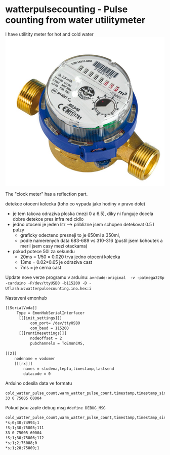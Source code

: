 # watterpulsecounting - Pulse counting from water utilitymeter

I have utilitity meter for hot and cold water
![Utility meter](doc/JS_Smart.jpg)

The "clock meter" has a reflection part.

detekce otoceni kolecka (toho co vypada jako hodiny v pravo dole)

- je tem takova odraziva ploska (mezi 0 a 6.5),  diky ni funguje docela dobre detekce pres infra red cidlo
- jedno otoceni je jeden litr --> priblizne jsem schopen detekovat 0.5 l pulzy
    - graficky odecteno presneji to je 650ml a 350ml,
    - podle namerenych data 683-689 vs 310-316 (pustil jsem kohoutek a meril jsem casy mezi otackama)
- pokud potece 50l za sekundu
    - 20ms = 1/50 = 0.020 trva jedno otoceni kolecka
    - 13ms = 0.02*0.65  je odraziva cast
    - 7ms = je cerna cast

Update nove verze programu v arduinu:
`avrdude-original  -v -patmega328p -carduino -P/dev/ttyUSB0 -b115200 -D -Uflash:w:watterpulsecounting.ino.hex:i`

Nastaveni emonhub
```
[[SerialVoda]]
     Type = EmonHubSerialInterfacer
      [[[init_settings]]]
           com_port= /dev/ttyUSB0
           com_baud = 115200
      [[[runtimesettings]]]
      	   nodeoffset = 2
           pubchannels = ToEmonCMS,
           
[[2]]
    nodename = vodomer
    [[[rx]]]
        names = studena,tepla,timestamp,lastsend
        datacode = 0
```
Arduino odesila data ve formatu
```
cold_watter_pulse_count,warm_watter_pulse_count,timestamp,timestamp_since_last_send
33 0 75005 60004
```

Pokud jsou zaple debug msg `#define DEBUG_MSG`
```
cold_watter_pulse_count,warm_watter_pulse_count,timestamp,timestamp_since_last_send
*s;0;30;74994;1
!S;1;30;75005;111
33 0 75005 60004
!S;1;30;75006;112
*s;1;2;75008;0
*s;1;28;75009;1
```
